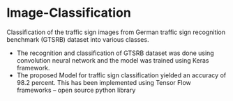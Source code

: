 # Image-Classification
Classification of the traffic sign images from German traffic sign recognition benchmark (GTSRB) dataset into various classes.

*	The recognition and classification of GTSRB dataset was done using convolution neural network and the model was trained using Keras framework.
*	The proposed Model for traffic sign classification yielded an accuracy of 98.2 percent. This has been implemented using Tensor Flow frameworks – open source python library
